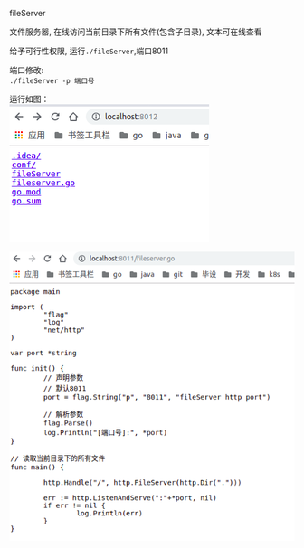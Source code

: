 fileServer  

文件服务器, 在线访问当前目录下所有文件(包含子目录), 文本可在线查看    

给予可行性权限, 运行`./fileServer`,端口8011 

端口修改:  
`./fileServer -p 端口号`  

运行如图：  
![文件列表](img/fileServer.png)

![文件在线查看](img/fileServer_file.png)